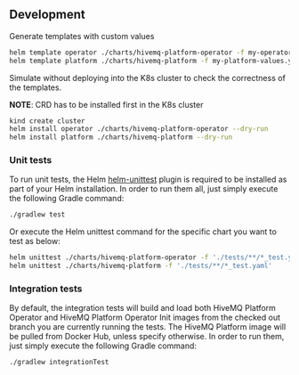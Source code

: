 ## Development

Generate templates with custom values

```bash
helm template operator ./charts/hivemq-platform-operator -f my-operator-values.yaml
helm template platform ./charts/hivemq-platform -f my-platform-values.yaml
```

Simulate without deploying into the K8s cluster to check the correctness of the templates.

**NOTE**: CRD has to be installed first in the K8s cluster

```bash
kind create cluster
helm install operator ./charts/hivemq-platform-operator --dry-run
helm install platform ./charts/hivemq-platform --dry-run 
```

### Unit tests
To run unit tests, the Helm [helm-unittest](https://github.com/helm-unittest/helm-unittest?tab=readme-ov-file#helm-unittest) plugin is required to be installed as part of your Helm installation.
In order to run them all, just simply execute the following Gradle command:

```bash
./gradlew test
```

Or execute the Helm unittest command for the specific chart you want to test as below:
```bash
helm unittest ./charts/hivemq-platform-operator -f './tests/**/*_test.yaml'
helm unittest ./charts/hivemq-platform -f './tests/**/*_test.yaml'
```

### Integration tests

By default, the integration tests will build and load both HiveMQ Platform Operator and HiveMQ Platform Operator Init images from the checked out branch you are currently running the tests. The HiveMQ Platform image will be pulled from Docker Hub, unless specify otherwise.
In order to run them, just simply execute the following Gradle command:

```bash
./gradlew integrationTest
```

